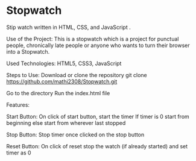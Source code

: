 # Stopwatch
Stip watch written in HTML, CSS, and JavaScript .

Use of the Project: This is a stopwatch which is a project for punctual people, chronically late people or anyone who wants to turn their browser into a Stopwatch.

Used Technologies:
HTML5, CSS3, JavaScript

Steps to Use: Download or clone the repository git clone https://github.com/mathi2308/Stopwatch.git

Go to the directory Run the index.html file

Features:

Start Button: On click of start button, start the timer If timer is 0 start from beginning else start from wherever last stopped

Stop Button: Stop timer once clicked on the stop button

Reset Button: On click of reset stop the watch (if already started) and set timer as 0
